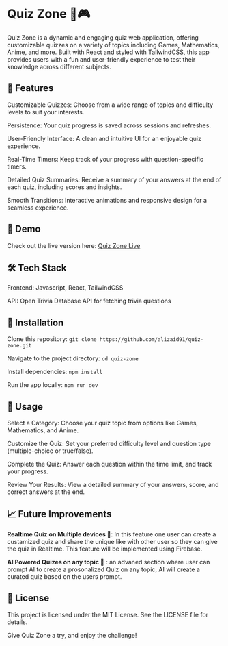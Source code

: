# **Quiz Zone** 🧠🎮

Quiz Zone is a dynamic and engaging quiz web application, offering customizable quizzes on a variety of topics including Games, Mathematics, Anime, and more. Built with React and styled with TailwindCSS, this app provides users with a fun and user-friendly experience to test their knowledge across different subjects.


## 🚀 Features

Customizable Quizzes: Choose from a wide range of topics and difficulty levels to suit your interests.

Persistence: Your quiz progress is saved across sessions and refreshes.

User-Friendly Interface: A clean and intuitive UI for an enjoyable quiz experience.

Real-Time Timers: Keep track of your progress with question-specific timers.

Detailed Quiz Summaries: Receive a summary of your answers at the end of each quiz, including scores and insights.

Smooth Transitions: Interactive animations and responsive design for a seamless experience.

## 📸 Demo

Check out the live version here: [Quiz Zone Live](https://myquizzone.vercel.app/)

## 🛠️ Tech Stack

Frontend: Javascript, React, TailwindCSS

API: Open Trivia Database API for fetching trivia questions

## 🧩 Installation

Clone this repository:
`git clone https://github.com/alizaid91/quiz-zone.git`

Navigate to the project directory:
`cd quiz-zone`

Install dependencies:
`npm install`

Run the app locally:
`npm run dev`

## 🔧 Usage

Select a Category: Choose your quiz topic from options like Games, Mathematics, and Anime.

Customize the Quiz: Set your preferred difficulty level and question type (multiple-choice or true/false).

Complete the Quiz: Answer each question within the time limit, and track your progress.

Review Your Results: View a detailed summary of your answers, score, and correct answers at the end.

## 📈 Future Improvements

**Realtime Quiz on Multiple devices 📱**:
 In this feature one user can create a custamized quiz and share the unique like with other user so they can give the quiz in Realtime. This feature will be implemented using Firebase.

**AI Powered Quizes on any topic 🤖** : an advaned section where user can prompt AI to create a prosonalized Quiz on any topic, AI will create a curated quiz based on the users prompt.

## 📝 License

This project is licensed under the MIT License. See the LICENSE file for details.

Give Quiz Zone a try, and enjoy the challenge!